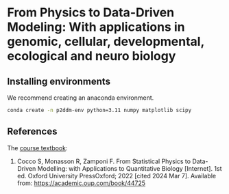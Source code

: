 # From Physics to Data-Driven Modeling: With applications in genomic, cellular, developmental, ecological and neuro biology


## Installing environments
We recommend creating an anaconda environment.
```bash
conda create -n p2ddm-env python=3.11 numpy matplotlib scipy
```

## References
The [course textbook](https://www.amazon.com/Statistical-Physics-Data-Driven-Modelling-Applications/dp/0198864744/ref=asc_df_0198864744/?tag=hyprod-20&linkCode=df0&hvadid=598249994043&hvpos=&hvnetw=g&hvrand=16341512642454895429&hvpone=&hvptwo=&hvqmt=&hvdev=c&hvdvcmdl=&hvlocint=&hvlocphy=9021723&hvtargid=pla-1747176625803&psc=1&mcid=83bdbbcbf81f34d39b250456851675ab&gclid=Cj0KCQiAtaOtBhCwARIsAN_x-3L3QMJbPRhzAlG-fF04hh1-n0AOljrgwSrmTVIyQdRMnl05W5jjhFoaAu7lEALw_wcB): 

1. Cocco S, Monasson R, Zamponi F. From Statistical Physics to Data-Driven Modelling: with Applications to Quantitative Biology [Internet]. 1st ed. Oxford University PressOxford; 2022 [cited 2024 Mar 7]. Available from: https://academic.oup.com/book/44725
